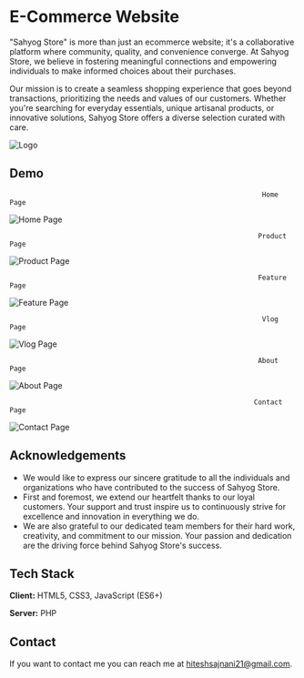 
# E-Commerce Website

"Sahyog Store" is more than just an ecommerce website; it's a collaborative platform where community, quality, and convenience converge. At Sahyog Store, we believe in fostering meaningful connections and empowering individuals to make informed choices about their purchases.

Our mission is to create a seamless shopping experience that goes beyond transactions, prioritizing the needs and values of our customers. Whether you're searching for everyday essentials, unique artisanal products, or innovative solutions, Sahyog Store offers a diverse selection curated with care.


![Logo](https://i.postimg.cc/PfbqD4YS/logo-no-background.png)


## Demo
                                                                  Home Page
![Home Page](https://i.postimg.cc/x8sDRc01/Home-Page.jpg)

                                                                 Product Page
![Product Page](https://i.postimg.cc/jdCGTqxy/Product-Page.jpg)

                                                                 Feature Page
![Feature Page](https://i.postimg.cc/x8XgwCvC/Feature-Page.jpg)

                                                                  Vlog Page
![Vlog Page](https://i.postimg.cc/fy15DNCv/Vlog-Page.jpg)

                                                                 About Page
![About Page](https://i.postimg.cc/gJnTWNdm/About-Page.jpg)

                                                                Contact Page
![Contact Page](https://i.postimg.cc/6przJFvd/Contact-Page.jpg)
## Acknowledgements

 - We would like to express our sincere gratitude to all the individuals and organizations who have contributed to the success of Sahyog Store.
 - First and foremost, we extend our heartfelt thanks to our loyal customers. Your support and trust inspire us to continuously strive for excellence and innovation in everything we do.
 - We are also grateful to our dedicated team members for their hard work, creativity, and commitment to our mission. Your passion and dedication are the driving force behind Sahyog Store's success.


## Tech Stack

**Client:** HTML5, CSS3, JavaScript (ES6+)

**Server:** PHP

## Contact

If you want to contact me you can reach me at hiteshsajnani21@gmail.com.

